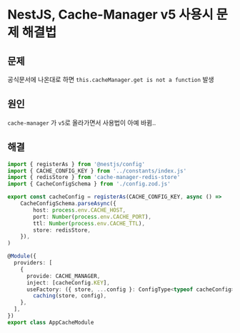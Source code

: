 # NestJS, Cache-Manager v5 사용시 문제 해결법

## 문제

공식문서에 나온대로 하면 `this.cacheManager.get is not a function` 발생

## 원인

`cache-manager` 가 `v5`로 올라가면서 사용법이 아예 바뀜..

## 해결

```typescript
import { registerAs } from '@nestjs/config'
import { CACHE_CONFIG_KEY } from '../constants/index.js'
import { redisStore } from 'cache-manager-redis-store'
import { CacheConfigSchema } from './config.zod.js'

export const cacheConfig = registerAs(CACHE_CONFIG_KEY, async () =>
	CacheConfigSchema.parseAsync({
		host: process.env.CACHE_HOST,
		port: Number(process.env.CACHE_PORT),
		ttl: Number(process.env.CACHE_TTL),
		store: redisStore,
	}),
)

@Module({
  providers: [
    {
      provide: CACHE_MANAGER,
      inject: [cacheConfig.KEY],
      useFactory: ({ store, ...config }: ConfigType<typeof cacheConfig>) =>
        caching(store, config),
    },
  ],
})
export class AppCacheModule
```
